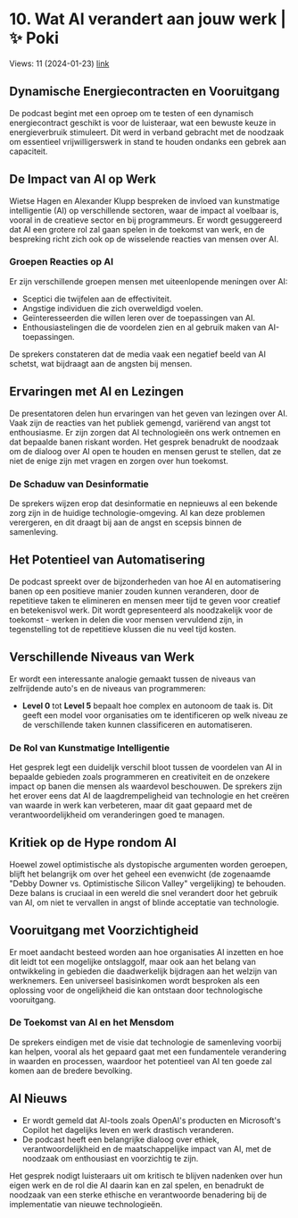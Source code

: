 # 10. Wat AI verandert aan jouw werk | ✨ Poki
Views: 11 (2024-01-23) [link](https://www.youtube.com/watch?v=JRWWhVLqT0I)


 ## Dynamische Energiecontracten en Vooruitgang
De podcast begint met een oproep om te testen of een dynamisch energiecontract geschikt is voor de luisteraar, wat een bewuste keuze in energieverbruik stimuleert. Dit werd in verband gebracht met de noodzaak om essentieel vrijwilligerswerk in stand te houden ondanks een gebrek aan capaciteit.

## De Impact van AI op Werk
Wietse Hagen en Alexander Klupp bespreken de invloed van kunstmatige intelligentie (AI) op verschillende sectoren, waar de impact al voelbaar is, vooral in de creatieve sector en bij programmeurs. Er wordt gesuggereerd dat AI een grotere rol zal gaan spelen in de toekomst van werk, en de bespreking richt zich ook op de wisselende reacties van mensen over AI.

### Groepen Reacties op AI
Er zijn verschillende groepen mensen met uiteenlopende meningen over AI:
- Sceptici die twijfelen aan de effectiviteit.
- Angstige individuen die zich overweldigd voelen.
- Geïnteresseerden die willen leren over de toepassingen van AI.
- Enthousiastelingen die de voordelen zien en al gebruik maken van AI-toepassingen.

De sprekers constateren dat de media vaak een negatief beeld van AI schetst, wat bijdraagt aan de angsten bij mensen. 

## Ervaringen met AI en Lezingen
De presentatoren delen hun ervaringen van het geven van lezingen over AI. Vaak zijn de reacties van het publiek gemengd, variërend van angst tot enthousiasme. Er zijn zorgen dat AI technologieën ons werk ontnemen en dat bepaalde banen riskant worden. Het gesprek benadrukt de noodzaak om de dialoog over AI open te houden en mensen gerust te stellen, dat ze niet de enige zijn met vragen en zorgen over hun toekomst.

### De Schaduw van Desinformatie
De sprekers wijzen erop dat desinformatie en nepnieuws al een bekende zorg zijn in de huidige technologie-omgeving. AI kan deze problemen verergeren, en dit draagt bij aan de angst en scepsis binnen de samenleving. 

## Het Potentieel van Automatisering
De podcast spreekt over de bijzonderheden van hoe AI en automatisering banen op een positieve manier zouden kunnen veranderen, door de repetitieve taken te elimineren en mensen meer tijd te geven voor creatief en betekenisvol werk. Dit wordt gepresenteerd als noodzakelijk voor de toekomst - werken in delen die voor mensen vervuldend zijn, in tegenstelling tot de repetitieve klussen die nu veel tijd kosten.

## Verschillende Niveaus van Werk
Er wordt een interessante analogie gemaakt tussen de niveaus van zelfrijdende auto's en de niveaus van programmeren:
- **Level 0** tot **Level 5** bepaalt hoe complex en autonoom de taak is. Dit geeft een model voor organisaties om te identificeren op welk niveau ze de verschillende taken kunnen classificeren en automatiseren. 

### De Rol van Kunstmatige Intelligentie
Het gesprek legt een duidelijk verschil bloot tussen de voordelen van AI in bepaalde gebieden zoals programmeren en creativiteit en de onzekere impact op banen die mensen als waardevol beschouwen. De sprekers zijn het erover eens dat AI de laagdrempeligheid van technologie en het creëren van waarde in werk kan verbeteren, maar dit gaat gepaard met de verantwoordelijkheid om veranderingen goed te managen.

## Kritiek op de Hype rondom AI
Hoewel zowel optimistische als dystopische argumenten worden geroepen, blijft het belangrijk om over het geheel een evenwicht (de zogenaamde "Debby Downer vs. Optimistische Silicon Valley" vergelijking) te behouden. Deze balans is cruciaal in een wereld die snel verandert door het gebruik van AI, om niet te vervallen in angst of blinde acceptatie van technologie.

## Vooruitgang met Voorzichtigheid
Er moet aandacht besteed worden aan hoe organisaties AI inzetten en hoe dit leidt tot een mogelijke ontslaggolf, maar ook aan het belang van ontwikkeling in gebieden die daadwerkelijk bijdragen aan het welzijn van werknemers. Een universeel basisinkomen wordt besproken als een oplossing voor de ongelijkheid die kan ontstaan door technologische vooruitgang.

### De Toekomst van AI en het Mensdom
De sprekers eindigen met de visie dat technologie de samenleving voorbij kan helpen, vooral als het gepaard gaat met een fundamentele verandering in waarden en processen, waardoor het potentieel van AI ten goede zal komen aan de bredere bevolking.

## AI Nieuws
- Er wordt gemeld dat AI-tools zoals OpenAI's producten en Microsoft's Copilot het dagelijks leven en werk drastisch veranderen.
- De podcast heeft een belangrijke dialoog over ethiek, verantwoordelijkheid en de maatschappelijke impact van AI, met de noodzaak om enthousiast en voorzichtig te zijn.

Het gesprek nodigt luisteraars uit om kritisch te blijven nadenken over hun eigen werk en de rol die AI daarin kan en zal spelen, en benadrukt de noodzaak van een sterke ethische en verantwoorde benadering bij de implementatie van nieuwe technologieën.